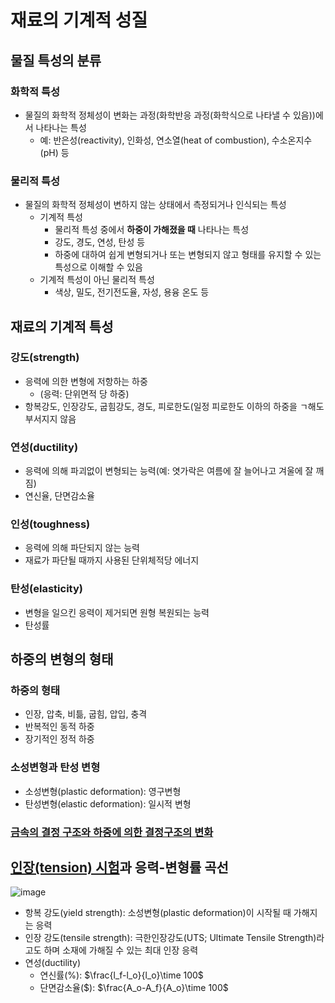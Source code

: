 # 재료의 기계적 성질

## 물질 특성의 분류
### 화학적 특성
* 물질의 화학적 정체성이 변화는 과정(화학반응 과정(화학식으로 나타낼 수 있음))에서 나타나는 특성
  * 예: 반은성(reactivity), 인화성, 연소열(heat of combustion), 수소온지수(pH) 등
### 물리적 특성
* 물질의 화학적 정체성이 변하지 않는 상태에서 측정되거나 인식되는 특성
  * 기계적 특성
    * 물리적 특성 중에서 **하중이 가해졌을 때** 나타나는 특성
    * 강도, 경도, 연성, 탄성 등
    * 하중에 대하여 쉽게 변형되거나 또는 변형되지 않고 형태를 유지할 수 있는 특성으로 이해할 수 있음
  * 기계적 특성이 아닌 물리적 특성
    * 색상, 밀도, 전기전도율, 자성, 용융 온도 등

## 재료의 기계적 특성
### 강도(strength)
* 응력에 의한 변형에 저항하는 하중
  * (응력: 단위면적 당 하중)
* 항복강도, 인장강도, 굽힘강도, 경도, 피로한도(일정 피로한도 이하의 하중을 ㄱ해도 부서지지 않음
### 연성(ductility)
* 응력에 의해 파괴없이 변형되는 능력(예: 엿가락은 여름에 잘 늘어나고 겨울에 잘 깨짐)
* 연신율, 단면감소율
### 인성(toughness)
* 응력에 의해 파단되지 않는 능력
* 재료가 파단될 때까지 사용된 단위체적당 에너지
### 탄성(elasticity)
* 변형을 일으킨 응력이 제거되면 원형 복원되는 능력
* 탄성률

## 하중의 변형의 형태
### 하중의 형태
* 인장, 압축, 비틂, 굽힘, 압입, 충격
* 반복적인 동적 하중
* 장기적인 정적 하중
### 소성변형과 탄성 변형
* 소성변형(plastic deformation): 영구변형
* 탄성변형(elastic deformation): 일시적 변형
### [금속의 결정 구조와 하중에 의한 결정구조의 변화](https://drive.google.com/file/d/0B27lN6BLzQm1WVEtUzkxV2laU3M/view?resourcekey=0-32fWhmaPLLYbGvKcxozZzA)

## [인장(tension) 시험](https://drive.google.com/file/d/0B27lN6BLzQm1SzJCNjQtbkNiZHc/view?resourcekey=0-IHuYHf3d1Lq6v-83nkk63g)과 응력-변형률 곡선
![image](https://github.com/qlkdkd/univ-3-1/assets/71871927/dcfedf9e-3d51-4957-b850-5e38786ea05b)

* 항복 강도(yield strength): 소성변형(plastic deformation)이 시작될 때 가해지는 응력
* 인장 강도(tensile strength): 극한인장강도(UTS; Ultimate Tensile Strength)라고도 하며 소재에 가해질 수 있는 최대 인장 응력
* 연성(ductility)
  * 연신률(%): $\frac{l_f-l_o}{l_o}\time 100$
  * 단면감소율($): $\frac{A_o-A_f}{A_o}\time 100$
